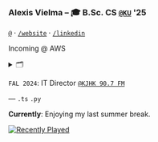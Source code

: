 ### Alexis Vielma – 🎓 B.Sc. CS [`@KU`](https://ku.edu 'School Website') '25

[`@`](mailto:hi@alexis.lol 'Contact Me') · [`/website`](https://alexis.lol 'Peronsal Website') · [`/linkedin`](https://www.linkedin.com/in/aelxxs/ 'LinkedIn')

Incoming @ AWS

<details>
  <summary>🗂️</summary>

  `SUM 2022`: Production Engineering Fellow [`@Meta`](https://meta.com/ 'Meta') ([`@MLH`](https://fellowship.mlh.io/ 'MLH'))

  `SUM 2023`: SWE Intern [`@Lightbulb.ai`](https://lightbulb.ai/ 'Lightbulb.ai')

  `FAL 2023`: IT Director [`@KJHK 90.7 FM`](https://kjhk.org 'KJHK 90.7 FM') & SWE [`@Lightbulb.ai`](https://lightdoc.ai/ 'Lightbulb.ai') (now LightDoc.ai)

  `SUM 2024`: FEE Intern [`@Amazon`](https://amazon.com)
</details>

`FAL 2024`: IT Director [`@KJHK 90.7 FM`](https://kjhk.org 'KJHK 90.7 FM') 

—
`.ts` `.py`

**Currently**: Enjoying my last summer break.

[![Recently Played](https://lastfm-recently-played.vercel.app/api?user=aelxxs&count=1)](https://www.last.fm/user/aelxxs)

